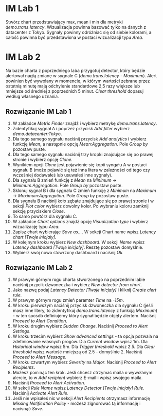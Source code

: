 <h1>IM Lab 1</h1>

Stwórz chart przedstawiający max, mean i min dla metryki <i>demo.trans.latency</i>. 
Wizualizacja powinna bazować tylko na danych z datacenter z Tokyo.
Sygnały powinny odróżniać się od siebie kolorami, a całość powinna być przedstawiona w postaci wizualizacji typu <i>Area</i>.

<h1>IM Lab 2</h1>

Na bazie charta z poprzedniego laba przygotuj detector, który będzie alertował nagłą zmianę w sygnale C (<i>demo.trans.latency - Maximum</i>). Alert powinien być wywołany w momencie, w którym wartości zebrane przez ostatnią minutę mają odchylenie standardowe 2,5 razy większe lub mniejsze od średniej z poprzednich 5 minut. <i>Clear threshold</i> dopasuj według własnego uznania.

<h2>Rozwiązanie IM Lab 1</h2>

1. W zakładce <i>Metric Finder</i> znajdź i wybierz metrykę <i>demo.trans.latency</i>.
2. Zidentyfikuj sygnał A i poprzez przycisk <i>Add filter</i> wybierz <i>demo.datacenter:Tokyo</i>.
3. Dla tego samego sygnału naciśnij przycisk <i>Add analytics</i> i wybierz funkcję <i>Mean</i>, a następnie opcję <i>Mean:Aggregation</i>. Pole <i>Group by</i> pozostaw puste.
4. Dla tego samego sygnału naciśnij trzy kropki znajdujące się po prawej stronie i wybierz opcję <i>Clone</i>.
5. Wynikiem opcji <i>Clone</i> jest pojawienie się kopii syngału A w postaci sygnału B (może pojawić się też inna litera w zależności od tego czy wcześniej dodawałeś lub usuwałeś inne sygnały).
6. Dla sygnału B zmień funkcję z <i>Mean</i> na <i>Minimum</i> -> <i>Minimum:Aggregation</i>. Pole <i>Group by</i> pozostaw puste.
7. Sklonuj sygnał B i dla sygnału C zmień funkcję z <i>Minimum</i> na <i>Maximum</i> -> <i>Maximum:Aggregation</i>. Pole <i>Group by</i> pozostaw puste.
8. Dla sygnału B naciśnij koło zębate znajdujące się po prawej stronie i w sekcji <i>Plot color</i> wybierz dowolny kolor. Po wybraniu koloru zamknij sekcję przyciskiem <i>Close</i>.
9. To samo powtórz dla sygnału C.
10. W zakładce <i>Chart options</i> znajdź opcję <i>Visualization type</i> i wybierz wizualizację typu <i>Area</i>.
11. Zapisz chart wybierając <i>Save as...</i>. W sekcji Chart name wpisz <i>Latency chart [Twoje inicjały]</i>.
12. W kolejnym kroku wybierz <i>New dashboard</i>. W sekcji <i>Name</i> wpisz <i>Latency dashboard [Twoje inicjały]</i>. Resztę pozostaw domyślnie.
13. Wybierz swój nowo stowrzony dashboard i naciśnij <i>Ok</i>.

<h2>Rozwiązanie IM Lab 2</h2>

1. W prawym górnym rogu charta stworzonego na poprzednim labie naciśnij przycik dzwoneczka i wybierz <i>New detector from chart</i>.
2. Jako nazwę podaj <i>Latency Detector [Twoje inicjały]</i> i kliknij <i>Create alert rule</i>.
3. W prawym górnym rogu zmień paramter <i>Time</i> na <i>-15m</i>.
4. W kroku pierwszym naciśnij przycisk dzwoneczka dla sygnału C (jeśli masz inne litery, to zidentyfikuj <i>demo.trans.latency</i> z funkcją <i>Maximum</i>) - w ten sposób definiujemy który sygnał będzie objęty alertem. Naciśnij <i>Proceed to Alert Condition</i>.
5. W kroku drugim wybierz <i>Sudden Change</i>. Naciśnij <i>Proceed to Alert Settings</i>.
6. W kroku trzecim wybierz <i>Show advanced settings</i> - ta opcja pozwala na zdefiniowanie własnych progów. Dla <i>Current window</i> wpisz 1m. Dla <i>Historical window</i> wpisz 5m. Dla <i>Trigger threshold</i> wpisz 2.5. Dla <i>Clear threshold</i> wpisz wartość mniejszą od 2.5 - domyślnie 2. Naciśnij <i>Proceed to Alert Message</i>.
7. W kroku czwartym wybierz <i>Severity</i> na <i>Major</i>. Naciśnij <i>Proceed to Alert Recipients</i>.
8. Możesz pominąć ten krok. Jeśli chcesz otrzymać maila o wywołanym alercie, to w <i>Add recipient</i> wybierz E-mail i wpisz swojego maila. 
9. Naciśnij <i>Proceed to Alert Activation</i>.
10. W sekcji <i>Rule Name</i> wpisz <i>Latency Detector [Twoje inicjały] Rule</i>. Naciśnij <i>Activate Alert Rule</i>.
11. Jeśli nie wpisałeś nic w sekcji <i>Alert Recipients</i> otrzymasz informację <i>Missing Notification Policy</i> - możesz zignorować tą informację i nacisnąć <i>Save</i>.